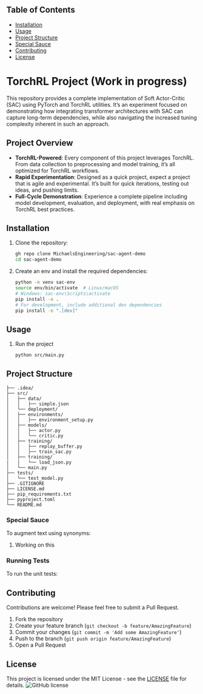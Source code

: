 ## Table of Contents
- [Installation](#installation)
- [Usage](#usage)
- [Project Structure](#project-structure)
- [Special Sauce](#special-sauce)
- [Contributing](#contributing)
- [License](#license)


# TorchRL Project (Work in progress) 
This repository provides a complete implementation of Soft Actor-Critic (SAC) using PyTorch and TorchRL utilities. It’s an experiment focused on demonstrating how integrating transformer architectures with SAC can capture long-term dependencies, while also navigating the increased tuning complexity inherent in such an approach.

## Project Overview

- **TorchRL-Powered**: Every component of this project leverages TorchRL. From data collection to preprocessing and model training, it’s all optimized for TorchRL workflows.
- **Rapid Experimentation**: Designed as a quick project, expect a project that is agile and experimental. It’s built for quick iterations, testing out ideas, and pushing limits.
- **Full-Cycle Demonstration**: Experience a complete pipeline including model development, evaluation, and deployment, with real emphasis on TorchRL best practices.

## Installation

1. Clone the repository:

   ```bash
   gh repo clone MichaelsEngineering/sac-agent-demo
   cd sac-agent-demo
   ```
   
2. Create an env and install the required dependencies:

   ```bash
   python -m venv sac-env
   source env/bin/activate  # Linux/macOS
   # Windows: sac-env\Scripts\activate  
   pip install -e .
   # For development, include additional dev dependencies
   pip install -e ".[dev]"
   ```
 
## Usage  

1. Run the project
   ```bash
   python src/main.py
   ```
## Project Structure

```plaintext
├── .idea/
├── src/
│   ├── data/
│   │   ├── simple.json 
│   └── deployment/   
│   ├── environments/
│   │   ├── environment_setup.py
│   ├── models/
│   │   ├── actor.py  
│   │   └── critic.py
│   ├── training/
│   │   ├── replay_buffer.py               
│   │   ├── train_sac.py
│   ├── training/
|   |   └── load_json.py
│   └── main.py
├── tests/
│   └── test_model.py
├── .GITIGNORE
├── LICENSE.md
├── pip_requirements.txt
├── pyproject.toml
└── README.md
```

### Special Sauce

To augment text using synonyms:

1. Working on this

### Running Tests

To run the unit tests:


## Contributing

Contributions are welcome! Please feel free to submit a Pull Request.

1. Fork the repository
2. Create your feature branch (`git checkout -b feature/AmazingFeature`)
3. Commit your changes (`git commit -m 'Add some AmazingFeature'`)
4. Push to the branch (`git push origin feature/AmazingFeature`)
5. Open a Pull Request

## License

This project is licensed under the MIT License - see the [LICENSE](LICENSE) file for details. ![GitHub license](https://img.shields.io/badge/license-MIT-blue.svg)